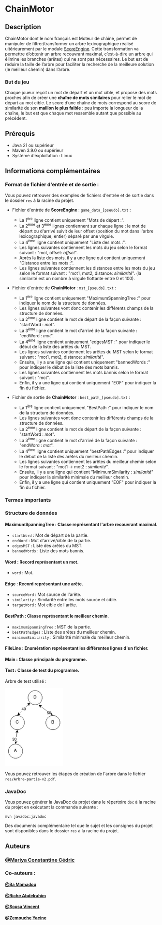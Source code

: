 # ChainMotor

## Description

ChainMotor dont le nom français est Moteur de châine, permet de manipuler de filtrer/transformer un arbre lexicographique réalisé ultérieurement par le module [ScoreEngine]().
Cette transformation va permettre d’obtenir un arbre recouvrant maximal, c’est-à-dire un arbre qui élimine les branches (arêtes) qui ne sont pas nécessaires.
Le but est de réduire la taille de l’arbre pour faciliter la recherche de la meilleure solution (le meilleur chemin) dans l’arbre.

### But du jeu

Chaque joueur reçoit un mot de départ et un mot cible, et propose des mots proches afin de créer une **chaîne de mots similaires** pour relier le mot de départ au mot cible.
Le score d’une chaîne de mots correspond au score de similarité de son **maillon le plus faible** : peu importe la longueur de la chaîne, le but est que chaque mot ressemble autant que possible au précédent.

## Prérequis

- Java 21 ou supérieur
- Maven 3.9.0 ou supérieur
- Système d'exploitation : Linux

## Informations complémentaires

### Format de fichier d'entrée et de sortie :

Vous pouvez retrouver des exemples de fichiers d'entrée et de sortie dans le dossier `res` à la racine du projet.

- Fichier d'entrée de **ScoreEngine** : `game_data_[pseudo].txt` :
    - La 1<sup>ère</sup> ligne contient uniquement "Mots de départ :".
    - La 2<sup>ème</sup> et 3<sup>ème</sup> lignes contiennent sur chaque ligne : le mot de départ ou d'arrivé suivit de leur offset (position du mot dans l'arbre lexicographique, entier) séparé par une virgule.
    - La 4<sup>ème</sup> ligne contient uniquement "Liste des mots :".
    - Les lignes suivantes contiennent les mots du jeu selon le format suivant : "mot, offset: _offset_".
    - Après la liste des mots, il y a une ligne qui contient uniquement "Distance entre les mots :".
    - Les lignes suivantes contiennent les distances entre les mots du jeu selon le format suivant : "mot1, mot2, distance: _similarité_". (la similarité est un nombre à virgule flottante entre 0 et 100).

- Fichier d'entrée de **ChainMotor** : `mst_[pseudo].txt` :
    - La 1<sup>ère</sup> ligne contient uniquement "MaximumSpanningTree :" pour indiquer le nom de la structure de données.
    - Les lignes suivantes vont donc contenir les différents champs de la structure de données.
    - La 2<sup>ème</sup> ligne contient le mot de départ de la façon suivante : "startWord : _mot_".
    - La 3<sup>ème</sup> ligne contient le mot d'arrivé de la façon suivante : "endWord : _mot_".
    - La 4<sup>ème</sup> ligne contient uniquement "edgesMST :" pour indiquer le début de la liste des arêtes du MST.
    - Les lignes suivantes contiennent les arêtes du MST selon le format suivant : "mot1, mot2, distance: _similarité_".
    - Ensuite, il y a une ligne qui contient uniquement "bannedWords :" pour indiquer le début de la liste des mots bannis.
    - Les lignes suivantes contiennent les mots bannis selon le format suivant : "mot".
    - Enfin, il y a une ligne qui contient uniquement "EOF" pour indiquer la fin du fichier.

- Fichier de sortie de **ChainMotor** : `best_path_[pseudo].txt` :
    - La 1<sup>ère</sup> ligne contient uniquement "BestPath :" pour indiquer le nom de la structure de données.
    - Les lignes suivantes vont donc contenir les différents champs de la structure de données.
    - La 2<sup>ème</sup> ligne contient le mot de départ de la façon suivante : "startWord : _mot_".
    - La 3<sup>ème</sup> ligne contient le mot d'arrivé de la façon suivante : "endWord : _mot_".
    - La 4<sup>ème</sup> ligne contient uniquement "bestPathEdges :" pour indiquer le début de la liste des arêtes du meilleur chemin.
    - Les lignes suivantes contiennent les arêtes du meilleur chemin selon le format suivant : "mot1 -> mot2 : _similarité_".
    - Ensuite, il y a une ligne qui contient "MinimumSimilarity : _similarité_" pour indiquer la similarité minimale du meilleur chemin.
    - Enfin, il y a une ligne qui contient uniquement "EOF" pour indiquer la fin du fichier.

### Termes importants



### Structure de données

#### MaximumSpanningTree : Classe représentant l'arbre recouvrant maximal.

- `startWord` : Mot de départ de la partie.
- `endWord` : Mot d'arrivé/cible de la partie.
- `edgesMST` : Liste des arêtes du MST.
- `bannedWords` : Liste des mots bannis.

#### Word : Record représentant un mot.

- `word` : Mot.

#### Edge : Record représentant une arête.

- `sourceWord` : Mot source de l'arête.
- `similarity` : Similarité entre les mots source et cible.
- `targetWord` : Mot cible de l'arête.

#### BestPath : Classe représentant le meilleur chemin.

- `maximumSpanningTree` : MST de la partie.
- `bestPathEdges` : Liste des arêtes du meilleur chemin.
- `minimumSimilarity` : Similarité minimale du meilleur chemin.

#### FileLine : Enumération représentant les différentes lignes d'un fichier.

#### Main : Classe principale du programme.

#### Test : Classe de test du programme.

Arbre de test utilisé :

![img.png](res/img.png)

Vous pouvez retrouver les étapes de création de l'arbre dans le fichier `res/Arbre-partie-v2.pdf`.


### JavaDoc

Vous pouvez générer la JavaDoc du projet dans le répertoire `doc` à la racine du projet en exécutant la commande suivante :

```shell
mvn javadoc:javadoc
```

Des documents complémentaire tel que le sujet et les consignes du projet sont disponibles dans le dossier `res` à la racine du projet.

## Auteurs

### [@Mariya Constantine Cédric](https://github.com/cedric-mc/)

### Co-auteurs :

#### [@Ba Mamadou](https://github.com/mamadou186/)

#### [@Riche Abdelrahim](https://github.com/Abdelrahim-Riche/)

#### [@Sousa Vincent](https://github.com/VincentSousa/)

#### [@Zemouche Yacine](https://github.com/Yacine771/)